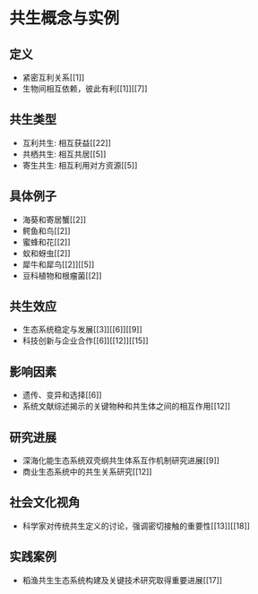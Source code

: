 # 共生概念与实例
## **定义**
- 紧密互利关系[[1]]
- 生物间相互依赖，彼此有利[[1]][[7]]
## **共生类型**
- 互利共生: 相互获益[[22]]
- 共栖共生: 相互共居[[5]]
- 寄生共生: 相互利用对方资源[[5]]
## **具体例子**
- 海葵和寄居蟹[[2]]
- 鳄鱼和鸟[[2]]
- 蜜蜂和花[[2]]
- 蚁和蚜虫[[2]]
- 犀牛和犀鸟[[2]][[5]]
- 豆科植物和根瘤菌[[2]]
## **共生效应**
- 生态系统稳定与发展[[3]][[6]][[9]]
- 科技创新与企业合作[[6]][[12]][[15]]
## **影响因素**
- 遗传、变异和选择[[6]]
- 系统文献综述揭示的关键物种和共生体之间的相互作用[[12]]
## **研究进展**
- 深海化能生态系统双壳纲共生体系互作机制研究进展[[9]]
- 商业生态系统中的共生关系研究[[12]]
## **社会文化视角**
- 科学家对传统共生定义的讨论，强调密切接触的重要性[[13]][[18]]
## **实践案例**
- 稻渔共生生态系统构建及关键技术研究取得重要进展[[17]]